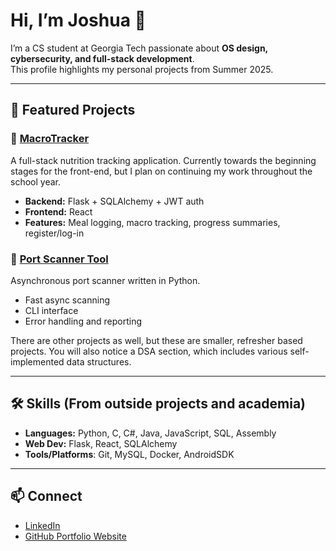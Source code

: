# Hi, I’m Joshua 👋

I’m a CS student at Georgia Tech passionate about **OS design, cybersecurity, and full-stack development**.  
This profile highlights my personal projects from Summer 2025.

---

## 🚀 Featured Projects

### 🍎 [MacroTracker](https://github.com/jsampson07/Summer2025-Portfolio/tree/main/MacroTracker)
A full-stack nutrition tracking application. Currently towards the beginning stages for the front-end, but I plan on continuing my work throughout the school year. 
- **Backend:** Flask + SQLAlchemy + JWT auth  
- **Frontend:** React
- **Features:** Meal logging, macro tracking, progress summaries, register/log-in

### 🔎 [Port Scanner Tool](https://github.com/jsampson07/Summer2025-Portfolio/tree/main/port-scanner-tool)
Asynchronous port scanner written in Python.  
- Fast async scanning  
- CLI interface  
- Error handling and reporting

There are other projects as well, but these are smaller, refresher based projects. You will also notice a DSA section, which includes various self-implemented data structures.

---

## 🛠️ Skills (From outside projects and academia)
- **Languages:** Python, C, C#, Java, JavaScript, SQL, Assembly
- **Web Dev:** Flask, React, SQLAlchemy
- **Tools/Platforms**: Git, MySQL, Docker, AndroidSDK

---

## 📫 Connect
- [LinkedIn](https://www.linkedin.com/in/joshua-sampson)  
- [GitHub Portfolio Website](https://github.com/jsampson07/Summer2025-Portfolio)
